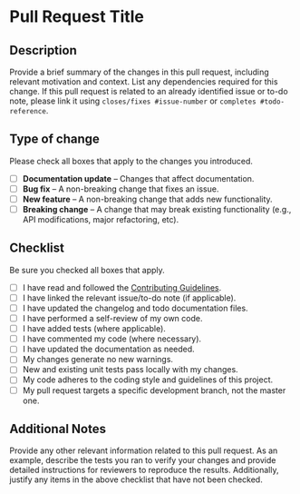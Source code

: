 # Pull Request Title

## Description

Provide a brief summary of the changes in this pull request, including relevant
motivation and context. List any dependencies required for this change. If this
pull request is related to an already identified issue or to-do note, please
link it using `closes/fixes #issue-number` or `completes #todo-reference`.

## Type of change

Please check all boxes that apply to the changes you introduced.

- [ ] **Documentation update** – Changes that affect documentation.
- [ ] **Bug fix** – A non-breaking change that fixes an issue.
- [ ] **New feature** – A non-breaking change that adds new functionality.
- [ ] **Breaking change** – A change that may break existing functionality
      (e.g., API modifications, major refactoring, etc).

## Checklist

Be sure you checked all boxes that apply.

- [ ] I have read and followed the [Contributing Guidelines](./contributing.md).
- [ ] I have linked the relevant issue/to-do note (if applicable).
- [ ] I have updated the changelog and todo documentation files.
- [ ] I have performed a self-review of my own code.
- [ ] I have added tests (where applicable).
- [ ] I have commented my code (where necessary).
- [ ] I have updated the documentation as needed.
- [ ] My changes generate no new warnings.
- [ ] New and existing unit tests pass locally with my changes.
- [ ] My code adheres to the coding style and guidelines of this project.
- [ ] My pull request targets a specific development branch, not the master one.

## Additional Notes

Provide any other relevant information related to this pull request. As an
example, describe the tests you ran to verify your changes and provide detailed
instructions for reviewers to reproduce the results. Additionally, justify any
items in the above checklist that have not been checked.
